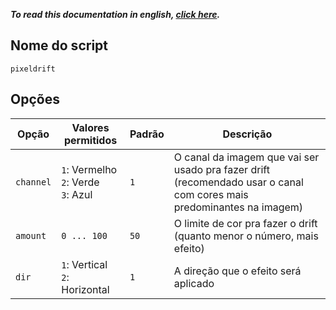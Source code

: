 **_To read this documentation in english, [click here](./README-en-us.md)._**

## Nome do script

`pixeldrift`

## Opções

| Opção     | Valores permitidos                       | Padrão | Descrição                                                                                                             |
| --------- | ---------------------------------------- | ------ | --------------------------------------------------------------------------------------------------------------------- |
| `channel` | `1`: Vermelho<br>`2`: Verde<br>`3`: Azul | `1`    | O canal da imagem que vai ser usado pra fazer drift (recomendado usar o canal com cores mais predominantes na imagem) |
| `amount`  | `0 ... 100`                              | `50`   | O limite de cor pra fazer o drift (quanto menor o número, mais efeito)                                                |
| `dir`     | `1`: Vertical <br> `2`: Horizontal       | `1`    | A direção que o efeito será aplicado                                                                                  |
